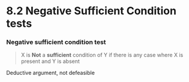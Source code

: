 # 8.2 Negative Sufficient Condition tests

### Negative sufficient condition test

> X is **Not** a **sufficient** condition of Y if there is any case where X is present and Y is absent

Deductive argument, not defeasible


